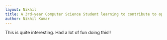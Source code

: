 ```yaml
---
layout: Nikhil
title: A 3rd-year Computer Science Student learning to contribute to open-source.
author: Nikhil Kumar
---
```


This is quite interesting.
Had a lot of fun doing this!!